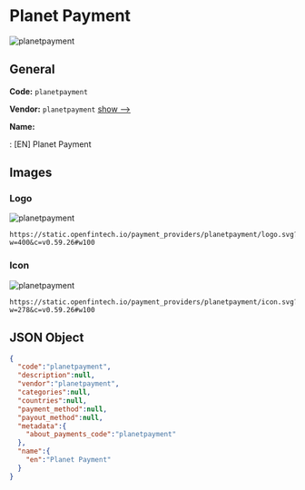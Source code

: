 
# Planet Payment 
![planetpayment](https://static.openfintech.io/payment_providers/planetpayment/logo.svg?w=400&c=v0.59.26#w100)  

## General 
 
**Code:** `planetpayment` 
 
**Vendor:** `planetpayment` [show -->](/vendors/planetpayment/) 
 
**Name:** 
 
:	[EN] Planet Payment 
 

## Images 

### Logo 
 
![planetpayment](https://static.openfintech.io/payment_providers/planetpayment/logo.svg?w=400&c=v0.59.26#w100)  

```
https://static.openfintech.io/payment_providers/planetpayment/logo.svg?w=400&c=v0.59.26#w100
```  

### Icon 
 
![planetpayment](https://static.openfintech.io/payment_providers/planetpayment/icon.svg?w=278&c=v0.59.26#w100)  

```
https://static.openfintech.io/payment_providers/planetpayment/icon.svg?w=278&c=v0.59.26#w100
```  

## JSON Object 

```json
{
  "code":"planetpayment",
  "description":null,
  "vendor":"planetpayment",
  "categories":null,
  "countries":null,
  "payment_method":null,
  "payout_method":null,
  "metadata":{
    "about_payments_code":"planetpayment"
  },
  "name":{
    "en":"Planet Payment"
  }
}
```  
